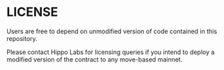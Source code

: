 
# LICENSE

Users are free to depend on unmodified version of code contained in this repository.

Please contact Hippo Labs for licensing queries if you intend to deploy a modified version of the contract to any
move-based mainnet.
